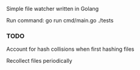 Simple file watcher written in Golang

Run command: go run cmd/main.go ./tests

### TODO ###
Account for hash collisions when first hashing files

Recollect files periodically
